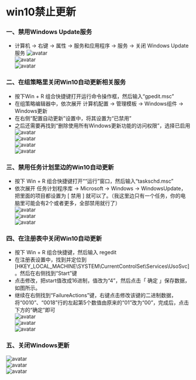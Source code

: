 # win10禁止更新

### 一、禁用Windows Update服务
* 计算机 -> 右键 -> 属性 -> 服务和应用程序 -> 服务 -> 关闭 Windows Update 服务
![avatar](imgs/00001.jpg)  
![avatar](imgs/00002.jpg)  
![avatar](imgs/00003.png)  

### 二、在组策略里关闭Win10自动更新相关服务  
* 按下Win + R 组合快捷键打开运行命令操作框，然后输入“gpedit.msc”
* 在组策略编辑器中，依次展开 计算机配置 -> 管理模板 -> Windows组件 -> Windows更新
* 在右侧“配置自动更新”设置中，将其设置为“已禁用”
* 之后还需要再找到“删除使用所有Windows更新功能的访问权限”，选择已启用  
![avatar](imgs/00005.png)  
![avatar](imgs/00006.jpg)  
![avatar](imgs/00007.jpg)  
![avatar](imgs/00008.jpg)  


### 三、禁用任务计划里边的Win10自动更新
* 按下 Win + R 组合快捷键打开““运行”窗口，然后输入“taskschd.msc”
* 依次展开 任务计划程序库 -> Microsoft -> Windows -> WindowsUpdate，把里面的项目都设置为 [ 禁用 ] 就可以了。（我这里边只有一个任务，你的电脑里可能会有2个或者更多，全部禁用就行了）  
![avatar](imgs/00009.png)  
![avatar](imgs/00010.jpg)  
![avatar](imgs/00011.png)  


### 四、在注册表中关闭Win10自动更新
* 按下 Win + R 组合快捷键，然后输入 regedit
* 在注册表设置中，找到并定位到 [HKEY_LOCAL_MACHINE\SYSTEM\CurrentControlSet\Services\UsoSvc]。然后在右侧找到“Start”键
* 点击修改，把start值改成16进制，值改为“4”，然后点击「 确定 」保存数据，如图所示。
* 继续在右侧找到“FailureActions”键，右键点击修改该键的二进制数据，将“0010”、“0018”行的左起第5个数值由原来的“01”改为“00”，完成后，点击下方的“确定”即可  
![avatar](imgs/00012.jpg)  
![avatar](imgs/00013.png)  
![avatar](imgs/00014.jpg)  

### 五、关闭Windows更新  
![avatar](imgs/00015.jpg)  
![avatar](imgs/00016.jpg)  
![avatar](imgs/00017.jpg) 